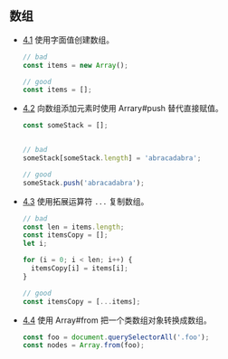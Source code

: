 ## 数组

  - [4.1](#4.1) <a name='4.1'></a> 使用字面值创建数组。

    ```javascript
    // bad
    const items = new Array();

    // good
    const items = [];
    ```

  - [4.2](#4.2) <a name='4.2'></a> 向数组添加元素时使用 Arrary#push 替代直接赋值。

    ```javascript
    const someStack = [];


    // bad
    someStack[someStack.length] = 'abracadabra';

    // good
    someStack.push('abracadabra');
    ```

  <a name="es6-array-spreads"></a>
  - [4.3](#4.3) <a name='4.3'></a> 使用拓展运算符 `...` 复制数组。

    ```javascript
    // bad
    const len = items.length;
    const itemsCopy = [];
    let i;

    for (i = 0; i < len; i++) {
      itemsCopy[i] = items[i];
    }

    // good
    const itemsCopy = [...items];
    ```
  - [4.4](#4.4) <a name='4.4'></a> 使用 Array#from 把一个类数组对象转换成数组。

    ```javascript
    const foo = document.querySelectorAll('.foo');
    const nodes = Array.from(foo);
    ```
